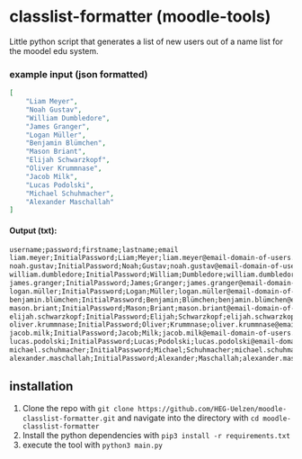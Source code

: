 # classlist-formatter (moodle-tools)

Little python script that generates a list of new users out of a name list for the moodel edu system.

### example input (json formatted)
```json
[
    "Liam Meyer",
    "Noah Gustav",
    "William Dumbledore",
    "James Granger",
    "Logan Müller",
    "Benjamin Blümchen",
    "Mason Briant",
    "Elijah Schwarzkopf",
    "Oliver Krummnase",
    "Jacob Milk",
    "Lucas Podolski",
    "Michael Schuhmacher",
    "Alexander Maschallah"                                                                                                                       
]
```

#### Output (txt):
```txt
username;password;firstname;lastname;email
liam.meyer;InitialPassword;Liam;Meyer;liam.meyer@email-domain-of-users.com
noah.gustav;InitialPassword;Noah;Gustav;noah.gustav@email-domain-of-users.com
william.dumbledore;InitialPassword;William;Dumbledore;william.dumbledore@email-domain-of-users.com
james.granger;InitialPassword;James;Granger;james.granger@email-domain-of-users.com
logan.müller;InitialPassword;Logan;Müller;logan.müller@email-domain-of-users.com
benjamin.blümchen;InitialPassword;Benjamin;Blümchen;benjamin.blümchen@email-domain-of-users.com
mason.briant;InitialPassword;Mason;Briant;mason.briant@email-domain-of-users.com
elijah.schwarzkopf;InitialPassword;Elijah;Schwarzkopf;elijah.schwarzkopf@email-domain-of-users.com
oliver.krummnase;InitialPassword;Oliver;Krummnase;oliver.krummnase@email-domain-of-users.com
jacob.milk;InitialPassword;Jacob;Milk;jacob.milk@email-domain-of-users.com
lucas.podolski;InitialPassword;Lucas;Podolski;lucas.podolski@email-domain-of-users.com
michael.schuhmacher;InitialPassword;Michael;Schuhmacher;michael.schuhmacher@email-domain-of-users.com
alexander.maschallah;InitialPassword;Alexander;Maschallah;alexander.maschallah@email-domain-of-users.com
```

## installation
1. Clone the repo with `git clone https://github.com/HEG-Uelzen/moodle-classlist-formatter.git` and navigate into the directory with `cd moodle-classlist-formatter`
2. Install the python dependencies with `pip3 install -r requirements.txt`
3. execute the tool with `python3 main.py`

